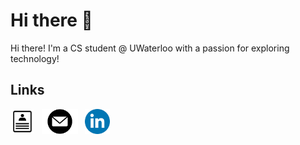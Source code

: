 
# Hi there 👋


Hi there! I'm a CS student @ UWaterloo with a passion for exploring technology!

## Links

[<img src="https://github.com/paramt/paramt.github.io/blob/master/assets/img/resume.png?raw=true" height=38 align=center>](https://www.param.me/resume) &nbsp;
[<img src="https://github.com/paramt/paramt.github.io/blob/master/assets/img/email.png?raw=true" height=40 align=center>](mailto://contact@param.me) &nbsp;
[<img src="https://github.com/paramt/paramt.github.io/blob/master/assets/img/linkedin.png?raw=true" height=40 align=center>](https://www.linkedin.com/in/paramt/) &nbsp;

